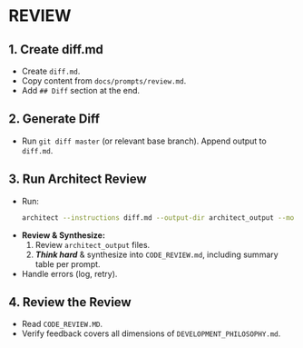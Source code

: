 # REVIEW

## 1. Create diff.md
- Create `diff.md`.
- Copy content from `docs/prompts/review.md`.
- Add `## Diff` section at the end.

## 2. Generate Diff
- Run `git diff master` (or relevant base branch). Append output to `diff.md`.

## 3. Run Architect Review
- Run:
    ```bash
    architect --instructions diff.md --output-dir architect_output --model o4-mini --model gpt-4.1 --model gemini-2.5-pro-preview-03-25 ./
    ```
- **Review & Synthesize:**
    1. Review `architect_output` files.
    2. ***Think hard*** & synthesize into `CODE_REVIEW.md`, including summary table per prompt.
- Handle errors (log, retry).

## 4. Review the Review
- Read `CODE_REVIEW.MD`.
- Verify feedback covers all dimensions of `DEVELOPMENT_PHILOSOPHY.md`.

